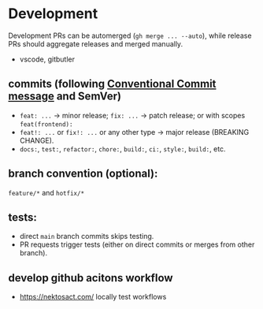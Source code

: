 
# Development 

Development PRs can be automerged (`gh merge ... --auto`), while release PRs should aggregate releases and merged manually.

- vscode, gitbutler

## commits (following [Conventional Commit message](https://www.conventionalcommits.org/) and SemVer)
- `feat: ...` → minor release; `fix: ...` → patch release; or with scopes `feat(frontend):`
- `feat!: ...` or `fix!: ...` or any other type → major release (BREAKING CHANGE).
- `docs:`, `test:`, `refactor:`, `chore:`, `build:`, `ci:`, `style:`, `build:`, etc.

## branch convention (optional): 
`feature/*` and `hotfix/*`

## tests: 
- direct `main` branch commits skips testing. 
- PR requests trigger tests (either on direct commits or merges from other branch).

## develop github acitons workflow 
- https://nektosact.com/ locally test workflows